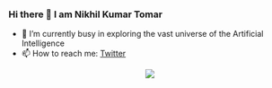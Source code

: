 ### Hi there 👋 I am Nikhil Kumar Tomar

- 🔭 I’m currently busy in exploring the vast universe of the Artificial Intelligence
- 📫 How to reach me: [Twitter](https://twitter.com/Nikhilroxtomar)

<p align="center">
<img src="https://github-readme-stats.vercel.app/api?username=nikhilroxtomar&show_icons=true&theme=radical">
</p>


